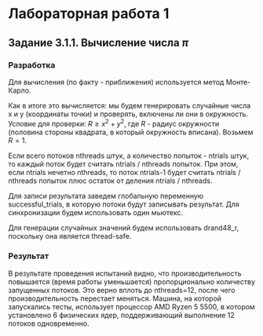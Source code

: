 # Лабораторная работа 1

## Задание 3.1.1. Вычисление числа $\pi$

### Разработка

Для вычисления (по факту - приближения) используется метод Монте-Карло.

Как в итоге это вычисляется: мы будем генерировать случайные числа x и y (координаты точки) и проверять, включены ли они в окружность. Условие для проверки: $R\ge x^2+y^2$, где $R$ - радиус окружности (половина стороны квадрата, в который окружность вписана). Возьмем $R=1$.

Если всего потоков nthreads штук, а количество попыток - ntrials штук, то каждый поток будет считать ntrials / nthreads попыток. При этом, если ntrials нечетно nthreads, то поток ntrials-1 будет считать ntrials / nthreads попыток плюс остаток от деления ntrials / nthreads.

Для записи результата заведем глобальную переменную successful_trials, в которую потоки будут записывать результат. Для синхронизации будем использовать один мьютекс.

Для генерации случайных значений будем использовать drand48_r, поскольку она является thread-safe.

### Результат

В результате проведения испытаний видно, что производительность повышается (время работы уменьшается) пропорционально количеству запущенных потоков. Это верно вплоть до nthreads=12, после чего производительность перестает меняться. Машина, на которой запускались тесты, использует процессор AMD Ryzen 5 5500, в котором установлено 6 физических ядер, поддерживающий выполнение 12 потоков одновременно.